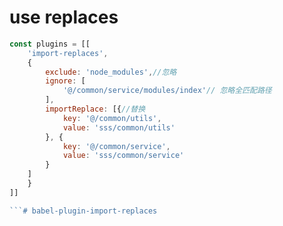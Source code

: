 # use replaces

``` js
const plugins = [[
    'import-replaces',
    {
        exclude: 'node_modules',//忽略
        ignore: [
            '@/common/service/modules/index'// 忽略全匹配路径
        ],
        importReplace: [{//替换
            key: '@/common/utils',
            value: 'sss/common/utils'
        }, {
            key: '@/common/service',
            value: 'sss/common/service'
        }
    ]
    }
]]

```#   b a b e l - p l u g i n - i m p o r t - r e p l a c e s  
 